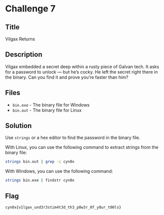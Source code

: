 # Challenge 7

## Title

Vilgax Returns

## Description

Vilgax embedded a secret deep within a rusty piece of Galvan tech. It asks for a password to unlock — but he’s cocky. He left the secret right there in the binary. Can you find it and prove you’re faster than him?

## Files

- `bin.exe` - The binary file for Windows
- `bin.out` - The binary file for Linux

## Solution

Use `strings` or a hex editor to find the password in the binary file.

With Linux, you can use the following command to extract strings from the binary file:

```bash
strings bin.out | grep -i cyn0x
```

With Windows, you can use the following command:

```bash
strings bin.exe | findstr cyn0x
```

## Flag

```text
cyn0x{v1lgax_und3r3stim4t3d_th3_p0w3r_0f_y0ur_t00ls}
```
